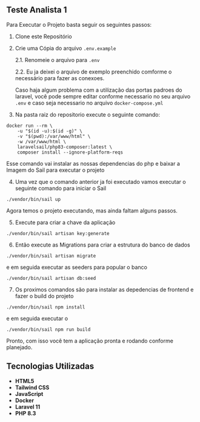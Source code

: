 ## Teste Analista 1  

Para Executar o Projeto basta seguir os seguintes passos:

1. Clone este Repositório

2. Crie uma Cópia do arquivo ```.env.example```
    
    2.1. Renomeie o arquivo para ```.env```

    2.2. Eu ja deixei o arquivo de exemplo preenchido comforme o necessário para fazer as conexoes.

    Caso haja algum problema com a utilização das portas padroes do laravel, você pode sempre editar conforme necessario no seu arquivo ```.env``` e caso seja necessario no arquivo ```docker-compose.yml```

3. Na pasta raiz do repositorio execute o seguinte comando:
```
docker run --rm \
    -u "$(id -u):$(id -g)" \
    -v "$(pwd):/var/www/html" \
    -w /var/www/html \
    laravelsail/php83-composer:latest \
    composer install --ignore-platform-reqs
```
Esse comando vai instalar as nossas dependencias do php e baixar a Imagem do Sail para executar o projeto

4. Uma vez que o comando anterior ja foi executado
vamos executar o seguinte comando para iniciar o Sail

```
./vendor/bin/sail up
```

Agora temos o projeto executando, mas ainda faltam alguns passos.

5. Execute para criar a chave da aplicação 

```
./vendor/bin/sail artisan key:generate
```

6. Então execute as Migrations para criar a estrutura do banco de dados

```
./vendor/bin/sail artisan migrate 
```

e em seguida executar as seeders para popular o banco 
```
./vendor/bin/sail artisan db:seed  
```

7. Os proximos comandos são para instalar as depedencias de frontend e fazer o build do projeto

```
./vendor/bin/sail npm install 
```

e em seguida executar o 

```
./vendor/bin/sail npm run build 
```

Pronto, com isso você tem a aplicação pronta e rodando conforme planejado.

## Tecnologias Utilizadas

- **HTML5**
- **Tailwind CSS**
- **JavaScript**
- **Docker**
- **Laravel 11**
- **PHP 8.3**

